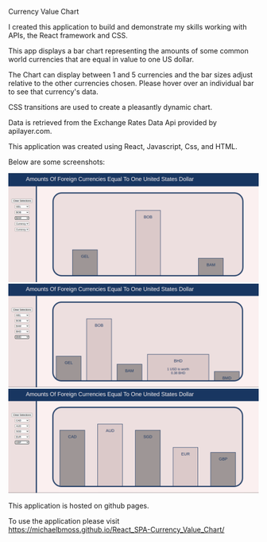 Currency Value Chart

I created this application to build and demonstrate my skills working with APIs, the React framework and CSS.

This app displays a bar chart representing the amounts of some common world currencies that are equal in value to one US dollar.

The Chart can display between 1 and 5 currencies and the bar sizes adjust relative to the other currencies chosen.  Please hover over an individual bar to see that currency's data.

CSS transitions are used to create a pleasantly dynamic chart.

Data is retrieved from the Exchange Rates Data Api provided by apilayer.com.

This application was created using React, Javascript, Css, and HTML.

Below are some screenshots:

![screenshot 1](assets/CVA-01.png)
![screenshot 2](assets/CVA-02.png)
![screenshot 3](assets/CVA-03.png)

This application is hosted on github pages.

To use the application please visit https://michaelbmoss.github.io/React_SPA-Currency_Value_Chart/